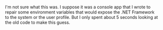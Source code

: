 I'm not sure what this was. I suppose it was a console app that I wrote
to repair some environment variables that would expose the .NET Framework
to the system or the user profile. But I only spent about 5 seconds looking
at the old code to make this guess.